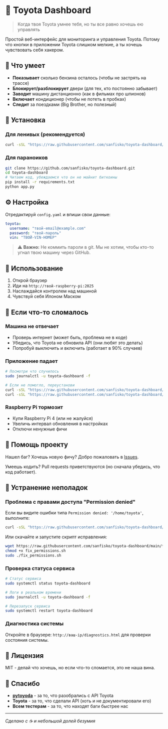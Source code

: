 # 🚗 Toyota Dashboard

> Когда твоя Toyota умнее тебя, но ты все равно хочешь ею управлять

Простой веб-интерфейс для мониторинга и управления Toyota. Потому что кнопки в приложении Toyota слишком мелкие, а ты хочешь чувствовать себя хакером.

## 🎯 Что умеет

- **Показывает** сколько бензина осталось (чтобы не застрять на трассе)
- **Блокирует/разблокирует** двери (для тех, кто постоянно забывает)
- **Заводит** машину дистанционно (как в фильмах про шпионов)
- **Включает** кондиционер (чтобы не потеть в пробках)
- **Следит** за поездками (Big Brother, но полезный)

## 🚀 Установка

### Для ленивых (рекомендуется)
```bash
curl -sSL "https://raw.githubusercontent.com/sanfisko/toyota-dashboard/main/install.sh" | sudo bash
```

### Для параноиков
```bash
git clone https://github.com/sanfisko/toyota-dashboard.git
cd toyota-dashboard
# Читаем код, убеждаемся что он не майнит биткоины
pip install -r requirements.txt
python app.py
```

## ⚙️ Настройка

Отредактируй `config.yaml` и впиши свои данные:
```yaml
toyota:
  username: "твой-email@example.com"
  password: "твой-пароль"
  vin: "ТВОЙ-VIN-НОМЕР"
```

> ⚠️ **Важно:** Не коммить пароли в git. Мы не хотим, чтобы кто-то угнал твою машину через GitHub.

## 📱 Использование

1. Открой браузер
2. Иди на `http://твой-raspberry-pi:2025`
3. Наслаждайся контролем над машиной
4. Чувствуй себя Илоном Маском

## 🔧 Если что-то сломалось

### Машина не отвечает
- Проверь интернет (может быть, проблема не в коде)
- Убедись, что Toyota не обновила API (они любят это делать)
- Попробуй выключить и включить (работает в 90% случаев)

### Приложение падает
```bash
# Посмотри что случилось
sudo journalctl -u toyota-dashboard -f

# Если не помогло, переустанови
curl -sSL "https://raw.githubusercontent.com/sanfisko/toyota-dashboard/main/uninstall.sh" | sudo bash
curl -sSL "https://raw.githubusercontent.com/sanfisko/toyota-dashboard/main/install.sh" | sudo bash
```

### Raspberry Pi тормозит
- Купи Raspberry Pi 4 (или не жалуйся)
- Увеличь интервал обновления в настройках
- Отключи ненужные фичи

## 🤝 Помощь проекту

Нашел баг? Хочешь новую фичу? Добро пожаловать в [Issues](https://github.com/sanfisko/toyota-dashboard/issues).

Умеешь кодить? Pull requests приветствуются (но сначала убедись, что код работает).

## 🔧 Устранение неполадок

### Проблема с правами доступа "Permission denied"

Если вы видите ошибки типа `Permission denied: '/home/toyota'`, выполните:

```bash
curl -sSL "https://raw.githubusercontent.com/sanfisko/toyota-dashboard/main/fix_permissions.sh" | sudo bash
```

Или скачайте и запустите скрипт исправления:

```bash
wget https://raw.githubusercontent.com/sanfisko/toyota-dashboard/main/fix_permissions.sh
chmod +x fix_permissions.sh
sudo ./fix_permissions.sh
```

### Проверка статуса сервиса

```bash
# Статус сервиса
sudo systemctl status toyota-dashboard

# Логи в реальном времени
sudo journalctl -u toyota-dashboard -f

# Перезапуск сервиса
sudo systemctl restart toyota-dashboard
```

### Диагностика системы

Откройте в браузере: `http://ваш-ip/diagnostics.html` для проверки состояния системы.

## 📜 Лицензия

MIT - делай что хочешь, но если что-то сломается, это не наша вина.

## 🙏 Спасибо

- **[pytoyoda](https://github.com/pytoyoda/pytoyoda)** - за то, что разобрались с API Toyota
- **Toyota** - за то, что сделали API (хоть и не документировали его)
- **Всем тестерам** - за то, что находят баги быстрее нас

---

*Сделано с ☕ и небольшой долей безумия*